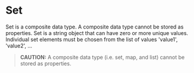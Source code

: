 # Set

Set is a composite data type. A composite data type cannot be stored as properties. Set is a string object that can have zero or more unique values. Individual set elements must be chosen from the list of values 'value1', 'value2', ...

> **CAUTION:** A composite data type (i.e. set, map, and list) cannot be stored as properties.
